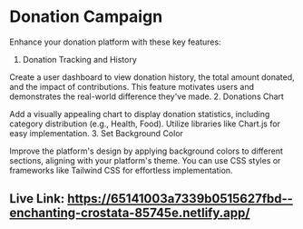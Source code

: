 # Donation Campaign

Enhance your donation platform with these key features:

1. Donation Tracking and History

Create a user dashboard to view donation history, the total amount donated, and the impact of contributions. This feature motivates users and demonstrates the real-world difference they've made.
2. Donations Chart

Add a visually appealing chart to display donation statistics, including category distribution (e.g., Health, Food). Utilize libraries like Chart.js for easy implementation.
3. Set Background Color

Improve the platform's design by applying background colors to different sections, aligning with your platform's theme. You can use CSS styles or frameworks like Tailwind CSS for effortless implementation.

## Live Link: https://65141003a7339b0515627fbd--enchanting-crostata-85745e.netlify.app/
